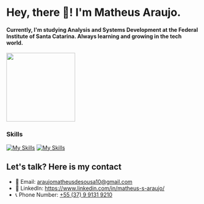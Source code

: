 # Hey, there 👋! I'm Matheus Araujo.

#### Currently, I'm studying Analysis and Systems Development at the Federal Institute of Santa Catarina. Always learning and growing in the tech world.

<div>
<img height="180px" src="https://github-readme-streak-stats.herokuapp.com/?user=matheus-s-araujo&theme=dark"/></br>
</div>

### Skills

[![My Skills](https://skillicons.dev/icons?i=html,css,java,postgres)](https://skillicons.dev)
[![My Skills](https://skillicons.dev/icons?i=figma,git)](https://skillicons.dev)


## Let's talk? Here is my contact
- 📧 Email: <a href="mailto:araujomatheusdesousa10@gmail.com?">araujomatheusdesousa10@gmail.com<a/>
- 🔗 LinkedIn: <a href="https://www.linkedin.com/in/matheus-s-araujo/">https://www.linkedin.com/in/matheus-s-araujo/<a/>
- 📞 Phone Number: <a href="https://api.whatsapp.com/send/?phone=5537991319210&text&type=phone_number&app_absent=0">+55 (37) 9 9131 9210<a/>
